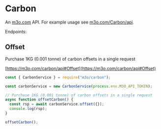 # Carbon

An [m3o.com](https://m3o.com) API. For example usage see [m3o.com/Carbon/api](https://m3o.com/Carbon/api).

Endpoints:

## Offset

Purchase 1KG (0.001 tonne) of carbon offsets in a single request

[https://m3o.com/carbon/api#Offset](https://m3o.com/carbon/api#Offset)

```js
const { CarbonService } = require("m3o/carbon");

const carbonService = new CarbonService(process.env.M3O_API_TOKEN);

// Purchase 1KG (0.001 tonne) of carbon offsets in a single request
async function offsetCarbon() {
  const rsp = await carbonService.offset({});
  console.log(rsp);
}

offsetCarbon();
```
